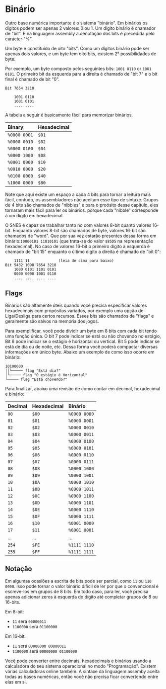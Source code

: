# Binário

Outro base numérica importante é o sistema "binário". Em binários os dígitos podem ser apenas 2 valores: 0 ou 1. Um digito binário é chamador de "bit". E na linguagem assembly a denotação dos bits é precedida pelo carácter "%".

Um byte é constituído de oito "bits". Como um dígitos binário pode ser apenas dois valores, e um byte tem oito bits, existem 2⁸ possibilidades de byte.

Por exemplo, um byte composto pelos seguintes bits: `1001 0110` or `1001 0101`. O primeiro bit da esquerda para a direita é chamado de "bit 7" e o bit final é chamado de bit "0".

```text
Bit 7654 3210

    1001 0110
    1001 0101
    .... ....
```

A tabela a seguir é basicamente fácil para memorizar binários.

| Binary | Hexadecimal |
| :--- | :--- |
| `%0000 0001` | `$01` |
| `%0000 0010` | `$02` |
| `%0000 0100` | `$04` |
| `%0000 1000` | `$08` |
| `%0001 0000` | `$10` |
| `%0010 0000` | `$20` |
| `%0100 0000` | `$40` |
| `%1000 0000` | `$80` |

Note que aqui existe um espaço a cada 4 bits para tornar a leitura mais fácil, contudo, os assembladores não aceitam esse tipo de sintaxe. Grupos de 4 bits são chamados de "nibbles" e para o proósito desse capitulo, eles tornaram mais fácil para ler os binários. porque cada "nibble" corresponde à um digito em hexadecimal.

O SNES é capaz de trabalhar tanto no com valores 8-bit quanto valores 16-bit. Enquanto valores 8-bit são chamados de byte, valores 16-bit são chamados de "word". Que por sua vez estarão presentes dessa forma em binário:`10000101 11010101` \(que trata-se do valor `$85D5` na representação hexadecimal\). No caso de valores 16-bit o primeiro digito à esquerda é chamado de "bit 15" enquanto o último digito a direita é chamado de "bit 0":

```text
    1111 11             (leia de cima para baixo)            
Bit 5432 1098 7654 3210
    1000 0101 1101 0101
    0000 0000 1001 0110
    .... .... .... ....
```

## Flags

Binários são altamente úteis quando você precisa especificar valores hexadecimais com propósitos variados, por exemplo uma opção de Liga/Desliga para certos recursos. Esses bits são chamados de "flags" e geralmente são salvos na memória dos jogos.

Para exemplificar, você pode dividir um byte em 8 bits com cada bit tendo uma função única. O bit 7 pode indicar se está ou não chovendo no estágio, Bit 6 pode indicar se o estágio é horizontal ou vertical. Bit 5 pode indicar se está de dia ou de noite, etc. Dessa forma você poderá compactar diversas informações em único byte. Abaixo um exemplo de como isso ocorre em binário:

```text
10100000
││└───── flag "Está dia?"
│└───── flag "O estágio é Horizontal"
└───── flag "Está chovendo?"
```

Para finalizar, abaixo uma revisão de como contar em decimal, hexadecimal e binário:

| Decimal | Hexadecimal | Binário |
| :--- | :--- | :--- |
| `00` | `$00` | `%0000 0000` |
| `01` | `$01` | `%0000 0001` |
| `02` | `$02` | `%0000 0010` |
| `03` | `$03` | `%0000 0011` |
| `04` | `$04` | `%0000 0100` |
| `05` | `$05` | `%0000 0101` |
| `06` | `$06` | `%0000 0110` |
| `07` | `$07` | `%0000 0111` |
| `08` | `$08` | `%0000 1000` |
| `09` | `$09` | `%0000 1001` |
| `10` | `$0A` | `%0000 1010` |
| `11` | `$0B` | `%0000 1011` |
| `12` | `$0C` | `%0000 1100` |
| `13` | `$0D` | `%0000 1101` |
| `14` | `$0E` | `%0000 1110` |
| `15` | `$0F` | `%0000 1111` |
| `16` | `$10` | `%0001 0000` |
| `17` | `$11` | `%0001 0001` |
| ... | ... | ... |
| `254` | `$FE` | `%1111 1110` |
| `255` | `$FF` | `%1111 1111` |

## Notação

Em algumas ocasiões a escrita de bits pode ser parcial, como `11` ou `110 0000`. Isso pode tornar o valor binário díficil de ler por que o convencional é escreve-los em grupos de 8 bits. Em todo caso, para ler, você precisa apenas adicionar zeros à esquerda do dígito até completar grupos de 8 ou 16-bits.

Em 8-bit:

* `11` será `00000011`
* `1100000` será `01100000`

Em 16-bit:

* `11` será `00000000 00000011`
* `1100000` será `00000000 01100000`

Você pode converter entre decimais, hexadecimais e binários usando a calculadora do seu sistema operacional no modo "Programação".  Existem várias calculadoras online também. A sintaxe da linguagem assemby aceita todas as bases numéricas, então você não precisa ficar convertendo entre elas em si.

